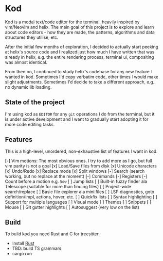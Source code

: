 # Kod

Kod is a modal text/code editor for the terminal, heavily inspired by vim/Neovim and helix. The
main goal of this project is to explore and learn about code editors - how they are made, the
patterns, algorithms and data structures they utilise, etc.

After the initial few months of exploration, I decided to actually start peeking at helix's source
code and I realized just how much I have written that was already in helix, e.g. the entire
rendering process, terminal ui, compositing was almost identical.

From then on, I continued to study helix's codebase for any new feature I wanted in kod. Sometimes
I'd copy verbatim code, other times I would make slight adjustments. Sometimes I'd decide to take a
different approach, e.g. no dynamic lib loading.

## State of the project

I'm using kod as `EDITOR` for any `git` operations I do from the terminal, but it is under active
development and I want to gradually start adopting it for more code editing tasks.

## Features

This is a high-level, unordered, non-exhaustive list of features I want in kod.

  [-] Vim motions: The most obvious ones. I try to add more as I go, but full vim parity is not a goal
  [x] Load/Save files from disk
  [x] Unicode characters
  [x] Undo/Redo
  [x] Replace mode
  [x] Split windows
  [-] Search (search working, but no replace at the moment)
  [-] Commands
  [-] Registers
  [-] Count before a motion e.g. `5dw`
  [ ] Jump lists
  [ ] Built-in fuzzy finder ala Telescope (suitable for more than finding files)
  [ ] Project-wide search/replace
  [ ] Basic file explorer ala mini.files
  [ ] LSP diagnostics, goto definition/impl, actions, hover, etc.
  [ ] Quickfix lists
  [ ] Syntax highlighting
  [ ] Support for multiple languages
  [ ] Visual mode
  [ ] Themes
  [ ] Snippets
  [ ] Mouse
  [ ] Git gutter highlights
  [ ] Autosuggest (very low on the list)

## Build

To build kod you need Rust and C for treesitter.

* Install [Rust](https://www.rust-lang.org/tools/install)
* TBD: build TS grammars
* cargo run
